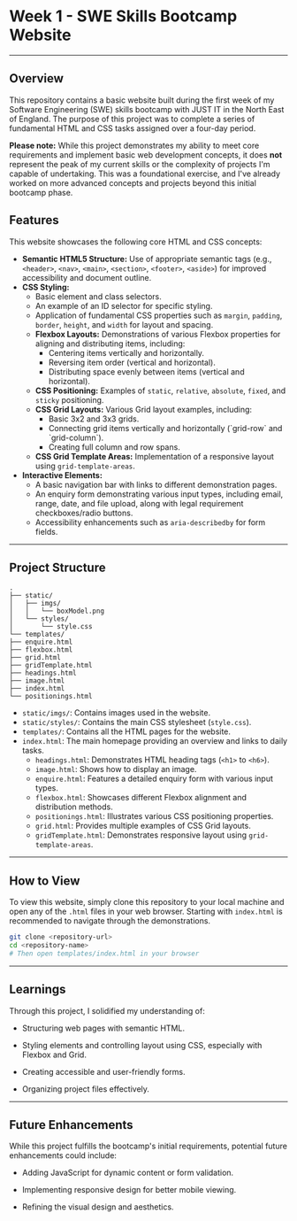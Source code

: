 # Week 1 - SWE Skills Bootcamp Website

---

## Overview

This repository contains a basic website built during the first week of my Software Engineering (SWE) skills bootcamp with JUST IT in the North East of England. The purpose of this project was to complete a series of fundamental HTML and CSS tasks assigned over a four-day period.

**Please note:** While this project demonstrates my ability to meet core requirements and implement basic web development concepts, it does **not** represent the peak of my current skills or the complexity of projects I'm capable of undertaking. This was a foundational exercise, and I've already worked on more advanced concepts and projects beyond this initial bootcamp phase.

## Features

This website showcases the following core HTML and CSS concepts:

* **Semantic HTML5 Structure:** Use of appropriate semantic tags (e.g., `<header>`, `<nav>`, `<main>`, `<section>`, `<footer>`, `<aside>`) for improved accessibility and document outline.
* **CSS Styling:**
    * Basic element and class selectors.
    * An example of an ID selector for specific styling.
    * Application of fundamental CSS properties such as `margin`, `padding`, `border`, `height`, and `width` for layout and spacing.
    * **Flexbox Layouts:** Demonstrations of various Flexbox properties for aligning and distributing items, including:
        * Centering items vertically and horizontally.
        * Reversing item order (vertical and horizontal).
        * Distributing space evenly between items (vertical and horizontal).
    * **CSS Positioning:** Examples of `static`, `relative`, `absolute`, `fixed`, and `sticky` positioning.
    * **CSS Grid Layouts:** Various Grid layout examples, including:
        * Basic 3x2 and 3x3 grids.
        * Connecting grid items vertically and horizontally (\`grid-row\` and \`grid-column\`).
        * Creating full column and row spans.
    * **CSS Grid Template Areas:** Implementation of a responsive layout using `grid-template-areas`.
* **Interactive Elements:**
    * A basic navigation bar with links to different demonstration pages.
    * An enquiry form demonstrating various input types, including email, range, date, and file upload, along with legal requirement checkboxes/radio buttons.
    * Accessibility enhancements such as `aria-describedby` for form fields.

---

## Project Structure

```
.
├── static/
│   ├── imgs/
│   │   └── boxModel.png
│   └── styles/
│       └── style.css
└── templates/
├── enquire.html
├── flexbox.html
├── grid.html
├── gridTemplate.html
├── headings.html
├── image.html
├── index.html
└── positionings.html
```

* `static/imgs/`: Contains images used in the website.
* `static/styles/`: Contains the main CSS stylesheet (`style.css`).
* `templates/`: Contains all the HTML pages for the website.
* `index.html`: The main homepage providing an overview and links to daily tasks.
    * `headings.html`: Demonstrates HTML heading tags (`<h1>` to `<h6>`).
    * `image.html`: Shows how to display an image.
    * `enquire.html`: Features a detailed enquiry form with various input types.
    * `flexbox.html`: Showcases different Flexbox alignment and distribution methods.
    * `positionings.html`: Illustrates various CSS positioning properties.
    * `grid.html`: Provides multiple examples of CSS Grid layouts.
    * `gridTemplate.html`: Demonstrates responsive layout using `grid-template-areas`.

---

## How to View

To view this website, simply clone this repository to your local machine and open any of the `.html` files in your web browser. Starting with `index.html` is recommended to navigate through the demonstrations.

```bash
git clone <repository-url>
cd <repository-name>
# Then open templates/index.html in your browser
```
---

## Learnings
Through this project, I solidified my understanding of:

* Structuring web pages with semantic HTML.

* Styling elements and controlling layout using CSS, especially with Flexbox and Grid.

* Creating accessible and user-friendly forms.

* Organizing project files effectively.

---
## Future Enhancements
While this project fulfills the bootcamp's initial requirements, potential future enhancements could include:

* Adding JavaScript for dynamic content or form validation.

* Implementing responsive design for better mobile viewing.

* Refining the visual design and aesthetics.
